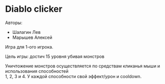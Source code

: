 # Diablo clicker

Авторы:
  - Шалагин Лев
  - Марышев Алексей

Игра для 1-ого игрока.

Цель игры: достич 15 уровня убивая монстров

Уничтожение монстров осуществляется по средствам кликанья мыши и использования способностей\
1, 2, 3 и 4. У каждой способности свой эффект/урон и cooldown.
